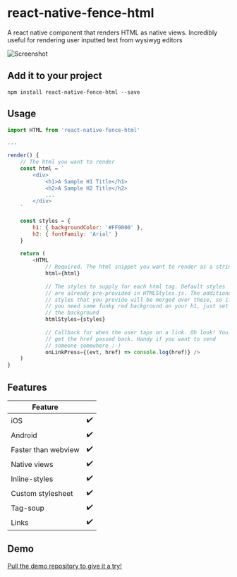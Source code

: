 # react-native-fence-html

A react native component that renders HTML as native views. Incredibly useful for rendering user inputted text from wysiwyg editors

![Screenshot](https://raw.githubusercontent.com/Thomas101/react-native-fence-html/master/gh-images/preview.jpg "Screenshot")

## Add it to your project
```
npm install react-native-fence-html --save
```

## Usage

```js
import HTML from 'react-native-fence-html'

...

render() {
	// The html you want to render
	const html = `
		<div>
			<h1>A Sample H1 Title</h1>
			<h2>A Sample H2 Title</h2>
			...
		</div>
	`
	
	const styles = {
		h1: { backgroundColor: '#FF0000' },
		h2: { fontFamily: 'Arial' }
	}
	
	return (
		<HTML
			// Required. The html snippet you want to render as a string
			html={html}
			
			// The styles to supply for each html tag. Default styles
			// are already pre-provided in HTMLStyles.js. The additional
			// styles that you provide will be merged over these, so if
			// you need some funky red background on your h1, just set
			// the background
			htmlStyles={styles}
			
			// Callback for when the user taps on a link. Oh look! You
			// get the href passed back. Handy if you want to send
			// someone somewhere :-)
			onLinkPress={(evt, href) => console.log(href)} />
	)
}
```

## Features

| Feature | |
| ------------- | ------------- |
| iOS  | ✔️ |
| Android  | ✔️ |
| Faster than webview  | ✔️ |
| Native views  | ✔️ |
| Inline-styles  | ✔️ |
| Custom stylesheet  | ✔️ |
| Tag-soup  | ✔️ |
| Links  | ✔️ |

## Demo

[Pull the demo repository to give it a try!](https://github.com/Thomas101/react-native-fence-html-demo)
